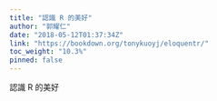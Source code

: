 ```yaml
---
title: "認識 R 的美好"
author: "郭耀仁"
date: "2018-05-12T01:37:34Z"
link: "https://bookdown.org/tonykuoyj/eloquentr/"
toc_weight: "10.3%"
pinned: false
---
```


認識 R 的美好
